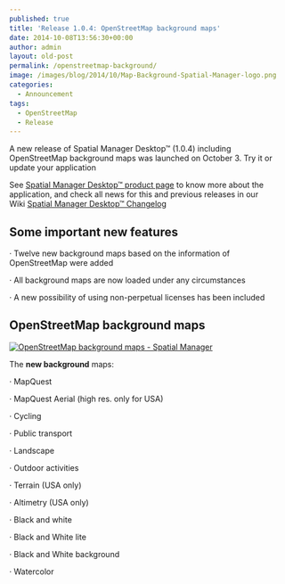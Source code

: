 ```yaml
---
published: true
title: 'Release 1.0.4: OpenStreetMap background maps'
date: 2014-10-08T13:56:30+00:00
author: admin
layout: old-post
permalink: /openstreetmap-background/
image: /images/blog/2014/10/Map-Background-Spatial-Manager-logo.png
categories:
  - Announcement
tags:
  - OpenStreetMap
  - Release
---
```

A new release of Spatial Manager Desktop™ (1.0.4) including OpenStreetMap background maps was launched on October 3. Try it or update your application<!--more-->

See <a title="Spatial Manager™ - Spatial Manager Desktop™" href="http://www.spatialmanager.com/spm-desktop/" target="_blank" rel="nofollow"><span>Spatial Manager Desktop™ product page</span></a> to know more about the application, and check all news for this and previous releases in our Wiki <a title="Spatial Manager Desktop™ Wiki Changelog" href="http://wiki.spatialmanager.com/index.php?title=Spatial_Manager_Desktop%E2%84%A2_Changelog" target="_blank" rel="nofollow"><span>Spatial Manager Desktop™ Changelog</span></a>

## Some important new features

· Twelve new background maps based on the information of OpenStreetMap were added
  
· All background maps are now loaded under any circumstances
  
· A new possibility of using non-perpetual licenses has been included

## OpenStreetMap background maps

<a href="/images/blog/2014/10/Map-Background-Spatial-Manager.png" target="_blank" rel="nofollow"><img src="/images/blog/2014/10/Map-Background-Spatial-Manager-1024x576.png" alt="OpenStreetMap background maps - Spatial Manager" width="625" height="351" srcset="/images/blog/2014/10/Map-Background-Spatial-Manager-1024x576.png 1024w, /images/blog/2014/10/Map-Background-Spatial-Manager-300x168.png 300w, /images/blog/2014/10/Map-Background-Spatial-Manager-624x351.png 624w, /images/blog/2014/10/Map-Background-Spatial-Manager.png 1280w" sizes="(max-width: 625px) 100vw, 625px" /></a>

The **new background** maps:
  
· MapQuest
  
· MapQuest Aerial (high res. only for USA)
  
· Cycling
  
· Public transport
  
· Landscape
  
· Outdoor activities
  
· Terrain (USA only)
  
· Altimetry (USA only)
  
· Black and white
  
· Black and White lite
  
· Black and White background
  
· Watercolor